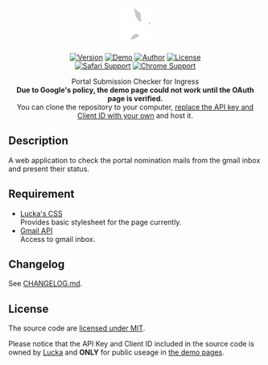 <h1 align=center><img height=64px src="./src/logo.svg" link="#"/></h1>

<p align=center>
    <a href="./CHANGELOG.md"><img alt="Version" src="https://img.shields.io/badge/version-0.2.3-green.svg"/></a>
    <a href="https://lucka.moe/PSCI"><img alt="Demo" src="https://img.shields.io/badge/demo-unavailable-red.svg"/></a>
    <a href="https://lucka.moe"><img alt="Author" src="https://img.shields.io/badge/author-Lucka-2578B5.svg"/></a>
    <a href="./LICENSE"><img alt="License" src="https://img.shields.io/badge/license-MIT-A31F34.svg"/></a><br>
    <a href="https://www.apple.com/safari/"><img alt="Safari Support" src="https://img.shields.io/badge/safari-support-brightgreen.svg"/></a>
  <a href="https://www.google.com/chrome/"><img alt="Chrome Support" src="https://img.shields.io/badge/chrome-support-brightgreen.svg"/></a>
  <!--<a href="https://www.mozilla.org/firefox/"><img alt="Firefox Support" src="https://img.shields.io/badge/firefox-support-brightgreen.svg"/></a>
  <a href="https://www.microsoft.com/windows/microsoft-edge"><img alt="Edge Support" src="https://img.shields.io/badge/edge-support-brightgreen.svg"/></a>
  <a href="http://microsoft.com/ie"><img alt="IE Broken" src="https://img.shields.io/badge/ie-broken-red.svg"/></a>
  <a href="https://www.opera.com/"><img alt="Opera Support" src="https://img.shields.io/badge/opera-support-brightgreen.svg"/></a>-->

</p>

<p align=center>
    Portal Submission Checker for Ingress<br/>
    <strong>Due to Google's policy, the demo page could not work until the OAuth page is verified.</strong><br/>
    You can clone the repository to your computer, <a href="https://developers.google.com/gmail/api/quickstart/js" title="Browser Quickstart | Gmail API | Google Developers">replace the API key and Client ID with your own</a> and host it.
</p>

## Description
A web application to check the portal nomination mails from the gmail inbox and present their status.

## Requirement
- [Lucka's CSS](https://github.com/lucka-me/toolkit/tree/master/Web/CSS)  
  Provides basic stylesheet for the page currently.
- [Gmail API](https://developers.google.com/gmail/api/)  
  Access to gmail inbox.

## Changelog
See [CHANGELOG.md](./CHANGELOG.md).

## License
The source code are [licensed under MIT](./LICENSE).

Please notice that the API Key and Client ID included in the source code is owned by [Lucka](https://github.com/lucka-me) and **ONLY** for public useage in [the demo pages](http://lucka.moe/PSCI/).
